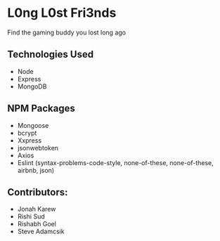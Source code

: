 # L0ng L0st Fri3nds
Find the gaming buddy you lost long ago
  
## Technologies Used 
- Node
- Express
- MongoDB 

## NPM Packages
* Mongoose
* bcrypt
* Xxpress
* jsonwebtoken
* Axios
* Eslint (syntax-problems-code-style, none-of-these, none-of-these, airbnb, json)

## Contributors:
* Jonah Karew
* Rishi Sud
* Rishabh Goel
* Steve Adamcsik

